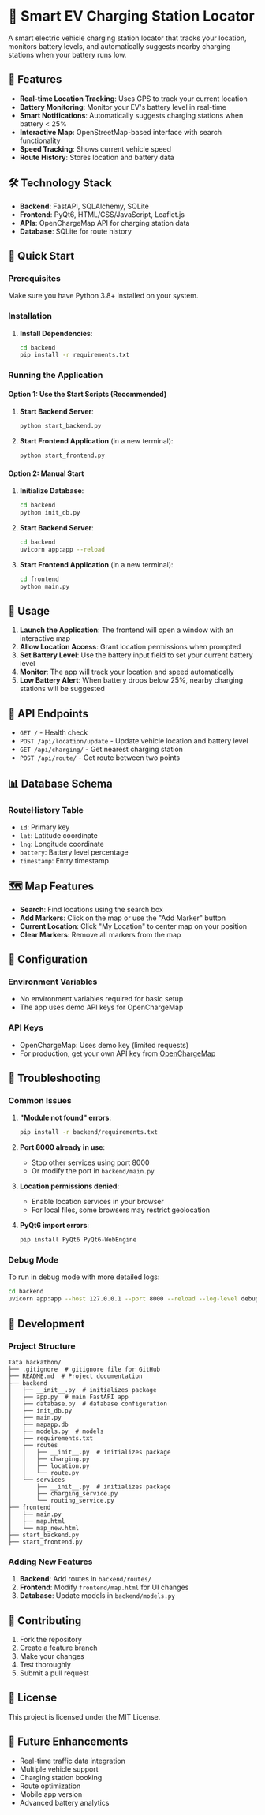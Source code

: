 # 🚗 Smart EV Charging Station Locator

A smart electric vehicle charging station locator that tracks your location, monitors battery levels, and automatically suggests nearby charging stations when your battery runs low.

## 🌟 Features

- **Real-time Location Tracking**: Uses GPS to track your current location
- **Battery Monitoring**: Monitor your EV's battery level in real-time
- **Smart Notifications**: Automatically suggests charging stations when battery < 25%
- **Interactive Map**: OpenStreetMap-based interface with search functionality
- **Speed Tracking**: Shows current vehicle speed
- **Route History**: Stores location and battery data

## 🛠️ Technology Stack

- **Backend**: FastAPI, SQLAlchemy, SQLite
- **Frontend**: PyQt6, HTML/CSS/JavaScript, Leaflet.js
- **APIs**: OpenChargeMap API for charging station data
- **Database**: SQLite for route history

## 🚀 Quick Start

### Prerequisites

Make sure you have Python 3.8+ installed on your system.

### Installation

1. **Install Dependencies**:
   ```bash
   cd backend
   pip install -r requirements.txt
   ```

### Running the Application

#### Option 1: Use the Start Scripts (Recommended)

1. **Start Backend Server**:
   ```bash
   python start_backend.py
   ```

2. **Start Frontend Application** (in a new terminal):
   ```bash
   python start_frontend.py
   ```

#### Option 2: Manual Start

1. **Initialize Database**:
   ```bash
   cd backend
   python init_db.py
   ```

2. **Start Backend Server**:
   ```bash
   cd backend
   uvicorn app:app --reload 
   ```

3. **Start Frontend Application** (in a new terminal):
   ```bash
   cd frontend
   python main.py
   ```

## 📱 Usage

1. **Launch the Application**: The frontend will open a window with an interactive map
2. **Allow Location Access**: Grant location permissions when prompted
3. **Set Battery Level**: Use the battery input field to set your current battery level
4. **Monitor**: The app will track your location and speed automatically
5. **Low Battery Alert**: When battery drops below 25%, nearby charging stations will be suggested

## 🔌 API Endpoints

- `GET /` - Health check
- `POST /api/location/update` - Update vehicle location and battery level
- `GET /api/charging/` - Get nearest charging station
- `POST /api/route/` - Get route between two points

## 📊 Database Schema

### RouteHistory Table
- `id`: Primary key
- `lat`: Latitude coordinate
- `lng`: Longitude coordinate
- `battery`: Battery level percentage
- `timestamp`: Entry timestamp

## 🗺️ Map Features

- **Search**: Find locations using the search box
- **Add Markers**: Click on the map or use the "Add Marker" button
- **Current Location**: Click "My Location" to center map on your position
- **Clear Markers**: Remove all markers from the map

## 🔧 Configuration

### Environment Variables
- No environment variables required for basic setup
- The app uses demo API keys for OpenChargeMap

### API Keys
- OpenChargeMap: Uses demo key (limited requests)
- For production, get your own API key from [OpenChargeMap](https://openchargemap.org/site/develop/api)

## 🚨 Troubleshooting

### Common Issues

1. **"Module not found" errors**:
   ```bash
   pip install -r backend/requirements.txt
   ```

2. **Port 8000 already in use**:
   - Stop other services using port 8000
   - Or modify the port in `backend/main.py`

3. **Location permissions denied**:
   - Enable location services in your browser
   - For local files, some browsers may restrict geolocation

4. **PyQt6 import errors**:
   ```bash
   pip install PyQt6 PyQt6-WebEngine
   ```

### Debug Mode

To run in debug mode with more detailed logs:
```bash
cd backend
uvicorn app:app --host 127.0.0.1 --port 8000 --reload --log-level debug
```

## 📝 Development

### Project Structure
```
Tata hackathon/
├── .gitignore  # gitignore file for GitHub
├── README.md  # Project documentation
├── backend
│   ├── __init__.py  # initializes package
│   ├── app.py  # main FastAPI app
│   ├── database.py  # database configuration
│   ├── init_db.py
│   ├── main.py
│   ├── mapapp.db
│   ├── models.py  # models
│   ├── requirements.txt
│   ├── routes
│   │   ├── __init__.py  # initializes package
│   │   ├── charging.py
│   │   ├── location.py
│   │   └── route.py
│   └── services
│       ├── __init__.py  # initializes package
│       ├── charging_service.py
│       └── routing_service.py
├── frontend
│   ├── main.py
│   ├── map.html
│   └── map_new.html
├── start_backend.py
├── start_frontend.py
```

### Adding New Features

1. **Backend**: Add routes in `backend/routes/`
2. **Frontend**: Modify `frontend/map.html` for UI changes
3. **Database**: Update models in `backend/models.py`

## 🤝 Contributing

1. Fork the repository
2. Create a feature branch
3. Make your changes
4. Test thoroughly
5. Submit a pull request

## 📄 License

This project is licensed under the MIT License.

## 🎯 Future Enhancements

- Real-time traffic data integration
- Multiple vehicle support
- Charging station booking
- Route optimization
- Mobile app version
- Advanced battery analytics